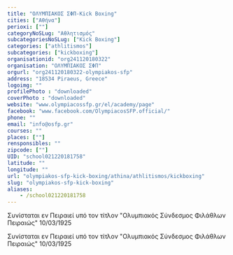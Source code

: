 ```yaml
---
title: "ΟΛΥΜΠΙΑΚΟΣ ΣΦΠ-Kick Boxing"
cities: ["Αθήνα"]
perioxi: [""]
categoryNoSLug: "Αθλητισμός"
subcategoriesNoSLug: ["Kick Boxing"]
categories: ["athlitismos"]
subcategories: ["kickboxing"]
organisationid: "org241120180322"
organisation: "ΟΛΥΜΠΙΑΚΟΣ ΣΦΠ"
orgurl: "org241120180322-olympiakos-sfp"
address: "18534 Piraeus, Greece"
logoimg: ""
profilePhoto : "downloaded"
coverPhoto : "downloaded"
website: "www.olympiacossfp.gr/el/academy/page"
facebook: "www.facebook.com/OlympiacosSFP.official/"
phone: ""
email: "info@osfp.gr"
courses: ""
places: [""]
rensponsibles: ""
zipcode: [""]
UID: "school021220181758"
latitude: ""
longitude: ""
url: "olympiakos-sfp-kick-boxing/athina/athlitismos/kickboxing"
slug: "olympiakos-sfp-kick-boxing"
aliases:
    - /school021220181758
---
```



Συνίσταται εν Πειραιεί υπό τον τίτλον &quot;Ολυμπιακός Σύνδεσμος Φιλάθλων Πειραιώς&quot; 10/03/1925

Συνίσταται εν Πειραιεί υπό τον τίτλον &quot;Ολυμπιακός Σύνδεσμος Φιλάθλων Πειραιώς&quot; 10/03/1925